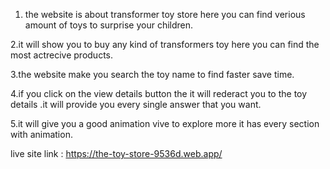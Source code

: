 


1. the website is about transformer toy store here you can find verious amount of toys to surprise your children.

2.it will show you to buy any kind of transformers toy here you can find the most actrecive products.

3.the website make you search the toy name to find faster save time.

4.if you click on the view details button the it will rederact you to the toy details .it will provide you every single answer that you want.

5.it will give you a good animation vive to explore more it has every section with animation.
















live site link : https://the-toy-store-9536d.web.app/